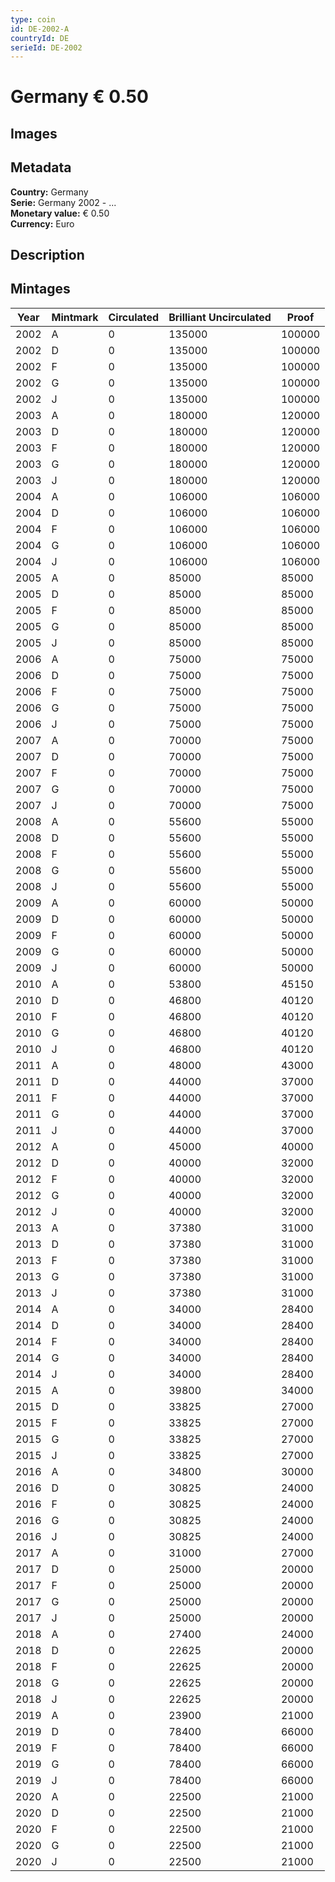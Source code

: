 ```yaml
---
type: coin
id: DE-2002-A
countryId: DE
serieId: DE-2002
---
```


# Germany € 0.50

## Images


## Metadata

**Country:** Germany\
**Serie:** Germany 2002 - ...\
**Monetary value:** € 0.50\
**Currency:** Euro

## Description


## Mintages
| Year | Mintmark | Circulated | Brilliant Uncirculated | Proof |
| ---- | -------- | ---------- | ---------------------- | ----- |
| 2002 | A | 0| 135000 | 100000 |
| 2002 | D | 0| 135000 | 100000 |
| 2002 | F | 0| 135000 | 100000 |
| 2002 | G | 0| 135000 | 100000 |
| 2002 | J | 0| 135000 | 100000 |
| 2003 | A | 0| 180000 | 120000 |
| 2003 | D | 0| 180000 | 120000 |
| 2003 | F | 0| 180000 | 120000 |
| 2003 | G | 0| 180000 | 120000 |
| 2003 | J | 0| 180000 | 120000 |
| 2004 | A | 0| 106000 | 106000 |
| 2004 | D | 0| 106000 | 106000 |
| 2004 | F | 0| 106000 | 106000 |
| 2004 | G | 0| 106000 | 106000 |
| 2004 | J | 0| 106000 | 106000 |
| 2005 | A | 0| 85000 | 85000 |
| 2005 | D | 0| 85000 | 85000 |
| 2005 | F | 0| 85000 | 85000 |
| 2005 | G | 0| 85000 | 85000 |
| 2005 | J | 0| 85000 | 85000 |
| 2006 | A | 0| 75000 | 75000 |
| 2006 | D | 0| 75000 | 75000 |
| 2006 | F | 0| 75000 | 75000 |
| 2006 | G | 0| 75000 | 75000 |
| 2006 | J | 0| 75000 | 75000 |
| 2007 | A | 0| 70000 | 75000 |
| 2007 | D | 0| 70000 | 75000 |
| 2007 | F | 0| 70000 | 75000 |
| 2007 | G | 0| 70000 | 75000 |
| 2007 | J | 0| 70000 | 75000 |
| 2008 | A | 0| 55600 | 55000 |
| 2008 | D | 0| 55600 | 55000 |
| 2008 | F | 0| 55600 | 55000 |
| 2008 | G | 0| 55600 | 55000 |
| 2008 | J | 0| 55600 | 55000 |
| 2009 | A | 0| 60000 | 50000 |
| 2009 | D | 0| 60000 | 50000 |
| 2009 | F | 0| 60000 | 50000 |
| 2009 | G | 0| 60000 | 50000 |
| 2009 | J | 0| 60000 | 50000 |
| 2010 | A | 0| 53800 | 45150 |
| 2010 | D | 0| 46800 | 40120 |
| 2010 | F | 0| 46800 | 40120 |
| 2010 | G | 0| 46800 | 40120 |
| 2010 | J | 0| 46800 | 40120 |
| 2011 | A | 0| 48000 | 43000 |
| 2011 | D | 0| 44000 | 37000 |
| 2011 | F | 0| 44000 | 37000 |
| 2011 | G | 0| 44000 | 37000 |
| 2011 | J | 0| 44000 | 37000 |
| 2012 | A | 0| 45000 | 40000 |
| 2012 | D | 0| 40000 | 32000 |
| 2012 | F | 0| 40000 | 32000 |
| 2012 | G | 0| 40000 | 32000 |
| 2012 | J | 0| 40000 | 32000 |
| 2013 | A | 0| 37380 | 31000 |
| 2013 | D | 0| 37380 | 31000 |
| 2013 | F | 0| 37380 | 31000 |
| 2013 | G | 0| 37380 | 31000 |
| 2013 | J | 0| 37380 | 31000 |
| 2014 | A | 0| 34000 | 28400 |
| 2014 | D | 0| 34000 | 28400 |
| 2014 | F | 0| 34000 | 28400 |
| 2014 | G | 0| 34000 | 28400 |
| 2014 | J | 0| 34000 | 28400 |
| 2015 | A | 0| 39800 | 34000 |
| 2015 | D | 0| 33825 | 27000 |
| 2015 | F | 0| 33825 | 27000 |
| 2015 | G | 0| 33825 | 27000 |
| 2015 | J | 0| 33825 | 27000 |
| 2016 | A | 0| 34800 | 30000 |
| 2016 | D | 0| 30825 | 24000 |
| 2016 | F | 0| 30825 | 24000 |
| 2016 | G | 0| 30825 | 24000 |
| 2016 | J | 0| 30825 | 24000 |
| 2017 | A | 0| 31000 | 27000 |
| 2017 | D | 0| 25000 | 20000 |
| 2017 | F | 0| 25000 | 20000 |
| 2017 | G | 0| 25000 | 20000 |
| 2017 | J | 0| 25000 | 20000 |
| 2018 | A | 0| 27400 | 24000 |
| 2018 | D | 0| 22625 | 20000 |
| 2018 | F | 0| 22625 | 20000 |
| 2018 | G | 0| 22625 | 20000 |
| 2018 | J | 0| 22625 | 20000 |
| 2019 | A | 0| 23900 | 21000 |
| 2019 | D | 0| 78400 | 66000 |
| 2019 | F | 0| 78400 | 66000 |
| 2019 | G | 0| 78400 | 66000 |
| 2019 | J | 0| 78400 | 66000 |
| 2020 | A | 0| 22500 | 21000 |
| 2020 | D | 0| 22500 | 21000 |
| 2020 | F | 0| 22500 | 21000 |
| 2020 | G | 0| 22500 | 21000 |
| 2020 | J | 0| 22500 | 21000 |
